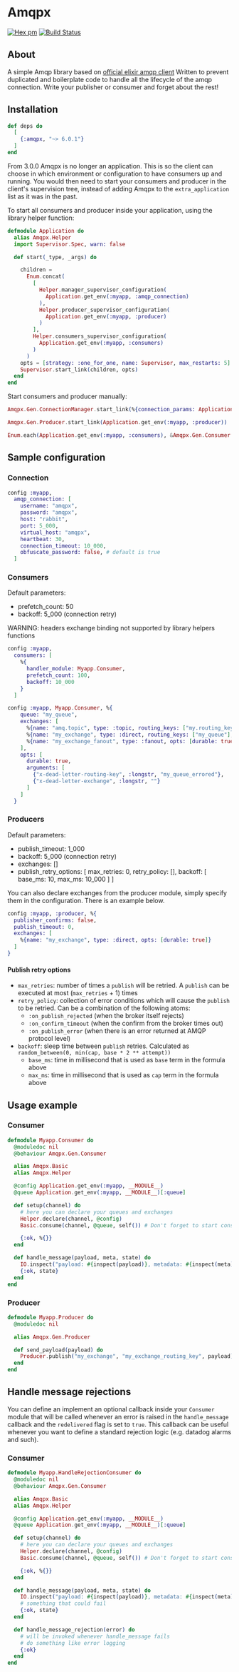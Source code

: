 # Amqpx

[![Hex pm](http://img.shields.io/hexpm/v/amqpx.svg?style=flat)](https://hex.pm/packages/amqpx)
[![Build Status](https://drone-1.prima.it/api/badges/primait/amqpx/status.svg)](https://drone-1.prima.it/primait/amqpx)

## About

A simple Amqp library based on [official elixir amqp client](https://hex.pm/packages/amqp)
Written to prevent duplicated and boilerplate code to handle all the lifecycle of the amqp connection. Write your publisher or consumer and forget about the rest!

## Installation

```elixir
def deps do
  [
    {:amqpx, "~> 6.0.1"}
  ]
end
```

From 3.0.0 Amqpx is no longer an application. This is so the client can choose in which environment or configuration to have consumers up and running.
You would then need to start your consumers and producer in the client's supervision tree, instead of adding Amqpx to the `extra_application` list as it was in the past.

To start all consumers and producer inside your application, using the library helper function:

```elixir
defmodule Application do
  alias Amqpx.Helper
  import Supervisor.Spec, warn: false

  def start(_type, _args) do

    children =
      Enum.concat(
        [
          Helper.manager_supervisor_configuration(
            Application.get_env(:myapp, :amqp_connection)
          ),
          Helper.producer_supervisor_configuration(
            Application.get_env(:myapp, :producer)
          )
        ],
        Helper.consumers_supervisor_configuration(
          Application.get_env(:myapp, :consumers)
        )
      )
    opts = [strategy: :one_for_one, name: Supervisor, max_restarts: 5] # set this accordingly with your consumers count, ex: max_restarts: n_consumer + 5
    Supervisor.start_link(children, opts)
  end
end
```

Start consumers and producer manually:

```elixir
Amqpx.Gen.ConnectionManager.start_link(%{connection_params: Application.get_env(:myapp, :amqp_connection)})

Amqpx.Gen.Producer.start_link(Application.get_env(:myapp, :producer))

Enum.each(Application.get_env(:myapp, :consumers), &Amqpx.Gen.Consumer.start_link(&1))
```

## Sample configuration

### Connection

```elixir
config :myapp,
  amqp_connection: [
    username: "amqpx",
    password: "amqpx",
    host: "rabbit",
    port: 5_000,
    virtual_host: "amqpx",
    heartbeat: 30,
    connection_timeout: 10_000,
    obfuscate_password: false, # default is true
  ]
```

### Consumers

Default parameters:

- prefetch_count: 50
- backoff: 5_000 (connection retry)

WARNING: headers exchange binding not supported by library helpers functions

```elixir
config :myapp,
  consumers: [
    %{
      handler_module: Myapp.Consumer,
      prefetch_count: 100,
      backoff: 10_000
    }
  ]

config :myapp, Myapp.Consumer, %{
    queue: "my_queue",
    exchanges: [
      %{name: "amq.topic", type: :topic, routing_keys: ["my.routing_key1","my.routing_key2"], opts: [durable: true]},
      %{name: "my_exchange", type: :direct, routing_keys: ["my_queue"], opts: [durable: true]},
      %{name: "my_exchange_fanout", type: :fanout, opts: [durable: true]}
    ],
    opts: [
      durable: true,
      arguments: [
        {"x-dead-letter-routing-key", :longstr, "my_queue_errored"},
        {"x-dead-letter-exchange", :longstr, ""}
      ]
    ]
  }
```

### Producers

Default parameters:

- publish_timeout: 1_000
- backoff: 5_000 (connection retry)
- exchanges: []
- publish_retry_options: [
    max_retries: 0,
    retry_policy: [],
    backoff: [
      base_ms: 10,
      max_ms: 10_000
    ]
  ]

You can also declare exchanges from the producer module, simply specify them in the configuration. There is an example below.

```elixir
config :myapp, :producer, %{
  publisher_confirms: false,
  publish_timeout: 0,
  exchanges: [
    %{name: "my_exchange", type: :direct, opts: [durable: true]}
  ]
}
```
#### Publish retry options

- `max_retries`: number of times a `publish` will be retried. A `publish` can be executed at most  (`max_retries` + 1) times 
- `retry_policy`: collection of error conditions which will cause the `publish` to be retried. Can be a combination of the following atoms:
  - `:on_publish_rejected` (when the broker itself rejects)
  - `:on_confirm_timeout` (when the confirm from the broker times out)
  - `:on_publish_error` (when there is an error returned at AMQP protocol level)
- `backoff`: sleep time between `publish` retries. Calculated as `random_between(0, min(cap, base * 2 ** attempt))`
  - `base_ms`: time in millisecond that is used as `base` term in the formula above
  - `max_ms`: time in millisecond that is used as `cap` term in the formula above

## Usage example

### Consumer

```elixir
defmodule Myapp.Consumer do
  @moduledoc nil
  @behaviour Amqpx.Gen.Consumer

  alias Amqpx.Basic
  alias Amqpx.Helper

  @config Application.get_env(:myapp, __MODULE__)
  @queue Application.get_env(:myapp, __MODULE__)[:queue]

  def setup(channel) do
    # here you can declare your queues and exchanges
    Helper.declare(channel, @config)
    Basic.consume(channel, @queue, self()) # Don't forget to start consuming here!

    {:ok, %{}}
  end

  def handle_message(payload, meta, state) do
    IO.inspect("payload: #{inspect(payload)}, metadata: #{inspect(meta)}")
    {:ok, state}
  end
end
```

### Producer

```elixir
defmodule Myapp.Producer do
  @moduledoc nil

  alias Amqpx.Gen.Producer

  def send_payload(payload) do
    Producer.publish("my_exchange", "my_exchange_routing_key", payload)
  end
end
```

## Handle message rejections

You can define an implement an optional callback inside your `Consumer` module that will be called whenever an error is raised in the `handle_message` callback and the `redelivered` flag is set to `true`. This callback can be useful whenever you want to define a standard rejection logic (e.g. datadog alarms and such). 
### Consumer

```elixir
defmodule Myapp.HandleRejectionConsumer do
  @moduledoc nil
  @behaviour Amqpx.Gen.Consumer

  alias Amqpx.Basic
  alias Amqpx.Helper

  @config Application.get_env(:myapp, __MODULE__)
  @queue Application.get_env(:myapp, __MODULE__)[:queue]

  def setup(channel) do
    # here you can declare your queues and exchanges
    Helper.declare(channel, @config)
    Basic.consume(channel, @queue, self()) # Don't forget to start consuming here!

    {:ok, %{}}
  end

  def handle_message(payload, meta, state) do
    IO.inspect("payload: #{inspect(payload)}, metadata: #{inspect(meta)}")
    # something that could fail
    {:ok, state}
  end

  def handle_message_rejection(error) do 
    # will be invoked whenever handle_message fails
    # do something like error logging
    {:ok}
  end
end
```
